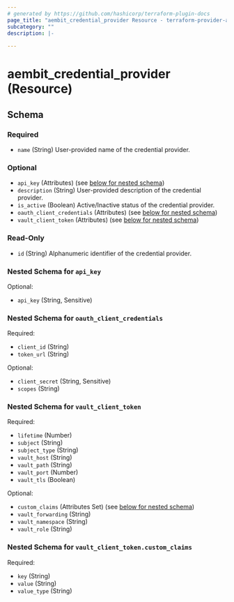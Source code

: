 ```yaml
---
# generated by https://github.com/hashicorp/terraform-plugin-docs
page_title: "aembit_credential_provider Resource - terraform-provider-aembit"
subcategory: ""
description: |-
  
---
```


# aembit_credential_provider (Resource)





<!-- schema generated by tfplugindocs -->
## Schema

### Required

- `name` (String) User-provided name of the credential provider.

### Optional

- `api_key` (Attributes) (see [below for nested schema](#nestedatt--api_key))
- `description` (String) User-provided description of the credential provider.
- `is_active` (Boolean) Active/Inactive status of the credential provider.
- `oauth_client_credentials` (Attributes) (see [below for nested schema](#nestedatt--oauth_client_credentials))
- `vault_client_token` (Attributes) (see [below for nested schema](#nestedatt--vault_client_token))

### Read-Only

- `id` (String) Alphanumeric identifier of the credential provider.

<a id="nestedatt--api_key"></a>
### Nested Schema for `api_key`

Optional:

- `api_key` (String, Sensitive)


<a id="nestedatt--oauth_client_credentials"></a>
### Nested Schema for `oauth_client_credentials`

Required:

- `client_id` (String)
- `token_url` (String)

Optional:

- `client_secret` (String, Sensitive)
- `scopes` (String)


<a id="nestedatt--vault_client_token"></a>
### Nested Schema for `vault_client_token`

Required:

- `lifetime` (Number)
- `subject` (String)
- `subject_type` (String)
- `vault_host` (String)
- `vault_path` (String)
- `vault_port` (Number)
- `vault_tls` (Boolean)

Optional:

- `custom_claims` (Attributes Set) (see [below for nested schema](#nestedatt--vault_client_token--custom_claims))
- `vault_forwarding` (String)
- `vault_namespace` (String)
- `vault_role` (String)

<a id="nestedatt--vault_client_token--custom_claims"></a>
### Nested Schema for `vault_client_token.custom_claims`

Required:

- `key` (String)
- `value` (String)
- `value_type` (String)

